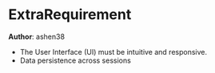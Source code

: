 # ExtraRequirement

**Author**: ashen38

- The User Interface (UI) must be intuitive and responsive.
- Data persistence across sessions